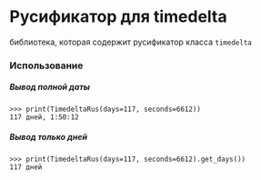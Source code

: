 # Русификатор для timedelta
библиотека, которая содержит русификатор класса `timedelta`
      
### Использование
##### Вывод полной даты
````
>>> print(TimedeltaRus(days=117, seconds=6612))
117 дней, 1:50:12
````

##### Вывод только дней  
````
>>> print(TimedeltaRus(days=117, seconds=6612).get_days())
117 дней
````

